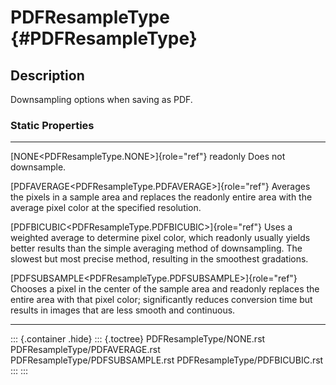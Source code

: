 PDFResampleType {#PDFResampleType}
===============

Description
-----------

Downsampling options when saving as PDF.

### Static Properties

  ------------------------------------------------------------ -------------------------------------------------------
  [NONE\<PDFResampleType.NONE\>]{role="ref"} readonly          Does not downsample.

  [PDFAVERAGE\<PDFResampleType.PDFAVERAGE\>]{role="ref"}       Averages the pixels in a sample area and replaces the
  readonly                                                     entire area with the average pixel color at the
                                                               specified resolution.

  [PDFBICUBIC\<PDFResampleType.PDFBICUBIC\>]{role="ref"}       Uses a weighted average to determine pixel color, which
  readonly                                                     usually yields better results than the simple averaging
                                                               method of downsampling. The slowest but most precise
                                                               method, resulting in the smoothest gradations.

  [PDFSUBSAMPLE\<PDFResampleType.PDFSUBSAMPLE\>]{role="ref"}   Chooses a pixel in the center of the sample area and
  readonly                                                     replaces the entire area with that pixel color;
                                                               significantly reduces conversion time but results in
                                                               images that are less smooth and continuous.
  ------------------------------------------------------------ -------------------------------------------------------

::: {.container .hide}
::: {.toctree}
PDFResampleType/NONE.rst PDFResampleType/PDFAVERAGE.rst
PDFResampleType/PDFSUBSAMPLE.rst PDFResampleType/PDFBICUBIC.rst
:::
:::

